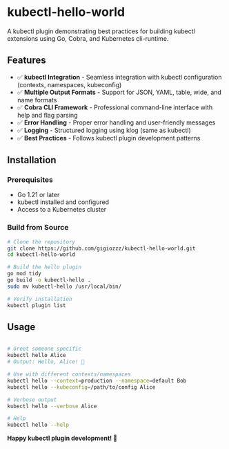 # kubectl-hello-world

A kubectl plugin demonstrating best practices for building kubectl extensions using Go, Cobra, and Kubernetes cli-runtime.

## Features

- ✅ **kubectl Integration** - Seamless integration with kubectl configuration (contexts, namespaces, kubeconfig)
- ✅ **Multiple Output Formats** - Support for JSON, YAML, table, wide, and name formats
- ✅ **Cobra CLI Framework** - Professional command-line interface with help and flag parsing
- ✅ **Error Handling** - Proper error handling and user-friendly messages
- ✅ **Logging** - Structured logging using klog (same as kubectl)
- ✅ **Best Practices** - Follows kubectl plugin development patterns

## Installation

### Prerequisites

- Go 1.21 or later
- kubectl installed and configured
- Access to a Kubernetes cluster

### Build from Source

```bash
# Clone the repository
git clone https://github.com/gigiozzz/kubectl-hello-world.git
cd kubectl-hello-world

# Build the hello plugin
go mod tidy
go build -o kubectl-hello .
sudo mv kubectl-hello /usr/local/bin/

# Verify installation
kubectl plugin list
```

## Usage

```bash

# Greet someone specific
kubectl hello Alice
# Output: Hello, Alice! 👋

# Use with different contexts/namespaces
kubectl hello --context=production --namespace=default Bob
kubectl hello --kubeconfig=/path/to/config Alice

# Verbose output
kubectl hello --verbose Alice

# Help
kubectl hello --help
```

**Happy kubectl plugin development! 🚀**